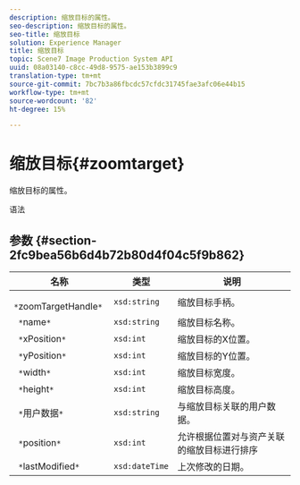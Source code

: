 ```yaml
---
description: 缩放目标的属性。
seo-description: 缩放目标的属性。
seo-title: 缩放目标
solution: Experience Manager
title: 缩放目标
topic: Scene7 Image Production System API
uuid: 08a03140-c8cc-49d8-9575-ae153b3899c9
translation-type: tm+mt
source-git-commit: 7bc7b3a86fbcdc57cfdc31745fae3afc06e44b15
workflow-type: tm+mt
source-wordcount: '82'
ht-degree: 15%

---
```



# 缩放目标{#zoomtarget}

缩放目标的属性。

语法

## 参数 {#section-2fc9bea56b6d4b72b80d4f04c5f9b862}

| 名称 | 类型 | 说明 |
|---|---|---|
| ` *`zoomTargetHandle`*` | `xsd:string` | 缩放目标手柄。 |
| ` *`name`*` | `xsd:string` | 缩放目标名称。 |
| ` *`xPosition`*` | `xsd:int` | 缩放目标的X位置。 |
| ` *`yPosition`*` | `xsd:int` | 缩放目标的Y位置。 |
| ` *`width`*` | `xsd:int` | 缩放目标宽度。 |
| ` *`height`*` | `xsd:int` | 缩放目标高度。 |
| ` *`用户数据`*` | `xsd:string` | 与缩放目标关联的用户数据。 |
| ` *`position`*` | `xsd:int` | 允许根据位置对与资产关联的缩放目标进行排序 |
| ` *`lastModified`*` | `xsd:dateTime` | 上次修改的日期。 |

